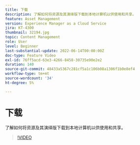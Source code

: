 ```yaml
---
title: 下载
description: 了解如何将资源及其演绎版下载到本地计算机以供使用和共享。
feature: Asset Management
version: Experience Manager as a Cloud Service
jira: KT-4300
thumbnail: 32194.jpg
topic: Content Management
role: User
level: Beginner
last-substantial-update: 2022-06-14T00:00:00Z
doc-type: Feature Video
exl-id: 76ff5acd-63e3-4266-8458-30735e90e2e2
duration: 140
source-git-commit: 48433a5367c281cf5a1c106b08a1306f1b0e8ef4
workflow-type: tm+mt
source-wordcount: '34'
ht-degree: 5%

---
```


# 下载

了解如何将资源及其演绎版下载到本地计算机以供使用和共享。

>[!VIDEO](https://video.tv.adobe.com/v/39509?quality=12&learn=on&captions=chi_hans)
